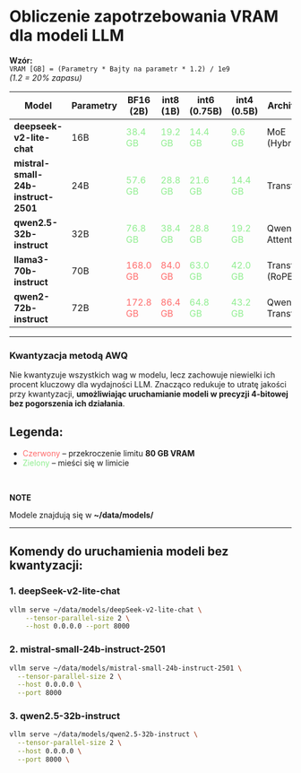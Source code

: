 # Obliczenie zapotrzebowania VRAM dla modeli LLM

**Wzór:**  
`VRAM [GB] = (Parametry * Bajty na parametr * 1.2) / 1e9`  
_(1.2 = 20% zapasu)_

| Model                               | Parametry | BF16 (2B)                                   | int8 (1B)                                  | int6 (0.75B)                               | int4 (0.5B)                                | Architektura       | Licencja         |
| ----------------------------------- | --------- | ------------------------------------------- | ------------------------------------------ | ------------------------------------------ | ------------------------------------------ | ------------------ | ---------------- |
| **deepseek-v2-lite-chat**           | 16B       | <span style="color:#90EE90">38.4 GB</span>  | <span style="color:#90EE90">19.2 GB</span> | <span style="color:#90EE90">14.4 GB</span> | <span style="color:#90EE90">9.6 GB</span>  | MoE (Hybrydowa)    | DeepSeek License |
| **mistral-small-24b-instruct-2501** | 24B       | <span style="color:#90EE90">57.6 GB</span>  | <span style="color:#90EE90">28.8 GB</span> | <span style="color:#90EE90">21.6 GB</span> | <span style="color:#90EE90">14.4 GB</span> | Transformer        | Apache 2.0       |
| **qwen2.5-32b-instruct**            | 32B       | <span style="color:#90EE90">76.8 GB</span>  | <span style="color:#90EE90">38.4 GB</span> | <span style="color:#90EE90">28.8 GB</span> | <span style="color:#90EE90">19.2 GB</span> | Qwen Attention     | Tongyi Qianwen   |
| **llama3-70b-instruct**             | 70B       | <span style="color:#FF6B6B">168.0 GB</span> | <span style="color:#FF6B6B">84.0 GB</span> | <span style="color:#90EE90">63.0 GB</span> | <span style="color:#90EE90">42.0 GB</span> | Transformer (RoPE) | Meta License     |
| **qwen2-72b-instruct**              | 72B       | <span style="color:#FF6B6B">172.8 GB</span> | <span style="color:#FF6B6B">86.4 GB</span> | <span style="color:#90EE90">64.8 GB</span> | <span style="color:#90EE90">43.2 GB</span> | Qwen-Transformer   | Tongyi Qianwen   |

---

### Kwantyzacja metodą AWQ

Nie kwantyzuje wszystkich wag w modelu, lecz zachowuje niewielki ich procent kluczowy dla wydajności LLM. Znacząco redukuje to utratę jakości przy kwantyzacji, **umożliwiając uruchamianie modeli w precyzji 4-bitowej bez pogorszenia ich działania**.

## Legenda:

- <span style="color:#FF6B6B">Czerwony</span> – przekroczenie limitu **80 GB VRAM**
- <span style="color:#90EE90">Zielony</span> – mieści się w limicie

<br>

**NOTE**

Modele znajdują się w **~/data/models/**

---

## Komendy do uruchamienia modeli bez kwantyzacji:

### 1. deepSeek-v2-lite-chat

```bash
vllm serve ~/data/models/deepSeek-v2-lite-chat \
    --tensor-parallel-size 2 \
    --host 0.0.0.0 --port 8000
```

### 2. mistral-small-24b-instruct-2501

```bash
vllm serve ~/data/models/mistral-small-24b-instruct-2501 \
  --tensor-parallel-size 2 \
  --host 0.0.0.0 \
  --port 8000
```

### 3. qwen2.5-32b-instruct

```bash
vllm serve ~/data/models/qwen2.5-32b-instruct \
  --tensor-parallel-size 2 \
  --host 0.0.0.0 \
  --port 8000 \
```
